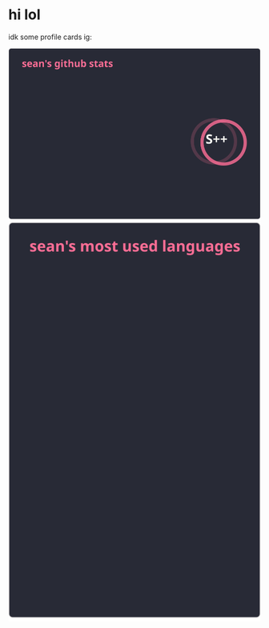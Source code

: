 # hi lol
idk some profile cards ig:

![sean's github stats](./stats.svg?v=2)
![sean's most used languages](./langs.svg?v=1)

